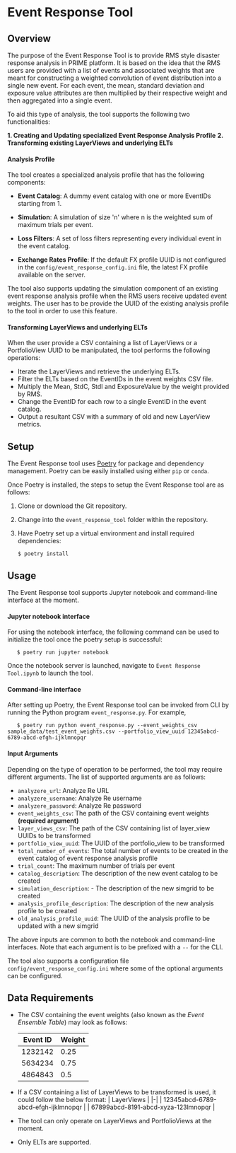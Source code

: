 # Event Response Tool

## Overview

The purpose of the Event Response Tool is to provide RMS style disaster response analysis in PRIME platform. It is based on the idea that the RMS users are provided with a list of events and associated weights that are meant for constructing a weighted convolution of event distribution into a single new event. For each event, the mean, standard deviation and exposure value attributes are then multiplied by their respective weight and then aggregated into a single event.

To aid this type of analysis, the tool supports the following two functionalities:

**1. Creating and Updating specialized Event Response Analysis Profile**
**2. Transforming existing LayerViews and underlying ELTs**

#### Analysis Profile

The tool creates a specialized analysis profile that has the following components:

- **Event Catalog**: A dummy event catalog with one or more EventIDs starting from 1.

- **Simulation**: A simulation of size 'n' where n is the weighted sum of maximum trials per event.

- **Loss Filters**: A set of loss filters representing every individual event in the event catalog.

- **Exchange Rates Profile**: If the default FX profile UUID is not configured in the `config/event_response_config.ini` file,
  the latest FX profile available on the server.

The tool also supports updating the simulation component of an existing event response analysis profile when the RMS users receive updated event weights. The user has to be provide the UUID of the existing analysis profile to the tool in order to use this feature.

#### Transforming LayerViews and underlying ELTs

When the user provide a CSV containing a list of LayerViews or a PortfolioView UUID to be manipulated, the tool performs the following operations:

- Iterate the LayerViews and retrieve the underlying ELTs.
- Filter the ELTs based on the EventIDs in the event weights CSV file.
- Multiply the Mean, StdC, StdI and ExposureValue by the weight provided by RMS.
- Change the EventID for each row to a single EventID in the event catalog.
- Output a resultant CSV with a summary of old and new LayerView metrics.

## Setup

The Event Response tool uses [Poetry](https://python-poetry.org/) for
package and dependency management. Poetry can be easily installed
using either `pip` or `conda`.

Once Poetry is installed, the steps to setup the Event Response tool are as follows:

1. Clone or download the Git repository.

1. Change into the `event_response_tool` folder within the repository.

1. Have Poetry set up a virtual environment and install required
   dependencies:

   ```shell
   $ poetry install
   ```

## Usage

The Event Response tool supports Jupyter notebook and command-line interface at the moment.

#### Jupyter notebook interface

For using the notebook interface, the following command can be used to initialize the tool once the poetry setup is successful:

```shell
   $ poetry run jupyter notebook
```

Once the notebook server is launched, navigate to `Event Response Tool.ipynb` to launch the tool.

#### Command-line interface

After setting up Poetry, the Event Response tool can be invoked from CLI by running the Python program `event_response.py`. For example,

```shell
   $ poetry run python event_response.py --event_weights_csv sample_data/test_event_weights.csv --portfolio_view_uuid 12345abcd-6789-abcd-efgh-ijklmnopqr
```

#### Input Arguments

Depending on the type of operation to be performed, the tool may require different
arguments. The list of supported arguments are as follows:

- `analyzere_url`: Analyze Re URL
- `analyzere_username`: Analyze Re username
- `analyzere_password`: Analyze Re password
- `event_weights_csv`: The path of the CSV containing event weights **(required argument)**
- `layer_views_csv`: The path of the CSV containing list of layer_view UUIDs to be transformed
- `portfolio_view_uuid`: The UUID of the portfolio_view to be transformed
- `total_number_of_events`: The total number of events to be created in the event catalog of event response analysis profile
- `trial_count`: The maximum number of trials per event
- `catalog_description`: The description of the new event catalog to be created
- `simulation_description`: - The description of the new simgrid to be created
- `analysis_profile_description`: The description of the new analysis profile to be created
- `old_analysis_profile_uuid`: The UUID of the analysis profile to be updated with a new simgrid

The above inputs are common to both the notebook and command-line interfaces. Note that each argument is to be prefixed with a `--` for the CLI.

The tool also supports a configuration file `config/event_response_config.ini` where some of the optional arguments can be configured.

## Data Requirements

- The CSV containing the event weights (also known as the *Event Ensemble Table*) may look as follows:

  | Event ID | Weight |
  |-|-|
  | 1232142 | 0.25 |
  | 5634234 | 0.75 |
  | 4864843 | 0.5 |

- If a CSV containing a list of LayerViews to be transformed is used, it could follow the below format:
  | LayerViews |
  |-|
  | 12345abcd-6789-abcd-efgh-ijklmnopqr |
  | 67899abcd-8191-abcd-xyza-123lmnopqr |

- The tool can only operate on LayerViews and PortfolioViews at the moment.

- Only ELTs are supported.
